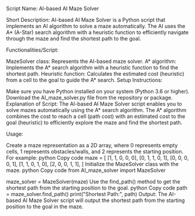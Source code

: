 Script Name: AI-based AI Maze Solver

Short Description: AI-based AI Maze Solver is a Python script that implements an AI algorithm to solve a maze automatically. The AI uses the A* (A-Star) search algorithm with a heuristic function to efficiently navigate through the maze and find the shortest path to the goal.

Functionalities/Script:

MazeSolver class: Represents the AI-based maze solver.
A* algorithm: Implements the A* search algorithm with a heuristic function to find the shortest path.
Heuristic function: Calculates the estimated cost (heuristic) from a cell to the goal to guide the A* search.
Setup Instructions:

Make sure you have Python installed on your system (Python 3.6 or higher).
Download the AI_maze_solver.py file from the repository or package.
Explanation of Script:
The AI-based AI Maze Solver script enables you to solve mazes automatically using the A* search algorithm. The A* algorithm combines the cost to reach a cell (path cost) with an estimated cost to the goal (heuristic) to efficiently explore the maze and find the shortest path.

Usage:

Create a maze representation as a 2D array, where 0 represents empty cells, 1 represents obstacles/walls, and 2 represents the starting position. For example:
python
Copy code
maze = [
    [1, 1, 0, 0, 0],
    [0, 1, 1, 0, 1],
    [0, 0, 0, 0, 1],
    [1, 1, 0, 1, 0],
    [2, 0, 0, 1, 1],
]
Initialize the MazeSolver class with the maze.
python
Copy code
from AI_maze_solver import MazeSolver

maze_solver = MazeSolver(maze)
Use the find_path() method to get the shortest path from the starting position to the goal.
python
Copy code
path = maze_solver.find_path()
print("Shortest Path:", path)
Output:
The AI-based AI Maze Solver script will output the shortest path from the starting position to the goal in the maze.

